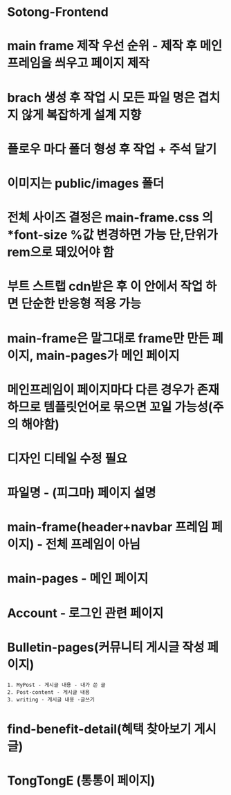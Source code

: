 # Sotong-Frontend

# main frame 제작 우선 순위 - 제작 후 메인 프레임을 씌우고 페이지 제작

# brach 생성 후 작업 시 모든 파일 명은 겹치지 않게 복잡하게 설계 지향
# 플로우 마다 폴더 형성 후 작업 + 주석 달기
# 이미지는 public/images 폴더

# 전체 사이즈 결정은 main-frame.css 의 *font-size %값 변경하면 가능 단,단위가 rem으로 돼있어야 함

# <div class="container-fluid"> 부트 스트랩 cdn받은 후 이 안에서 작업 하면 단순한 반응형 적용 가능

# main-frame은 말그대로 frame만 만든 페이지, main-pages가 메인 페이지

# 메인프레임이 페이지마다 다른 경우가 존재하므로 템플릿언어로 묶으면 꼬일 가능성(주의 해야함)

# 디자인 디테일 수정 필요

# 파일명 - (피그마) 페이지 설명

# main-frame(header+navbar 프레임 페이지) - 전체 프레임이 아님
# main-pages - 메인 페이지
# Account - 로그인 관련 페이지
# Bulletin-pages(커뮤니티 게시글 작성 페이지)
    1. MyPost - 게시글 내용 - 내가 쓴 글
    2. Post-content - 게시글 내용
    3. writing - 게시글 내용 -글쓰기
# find-benefit-detail(혜택 찾아보기 게시글)
# TongTongE (통통이 페이지)
